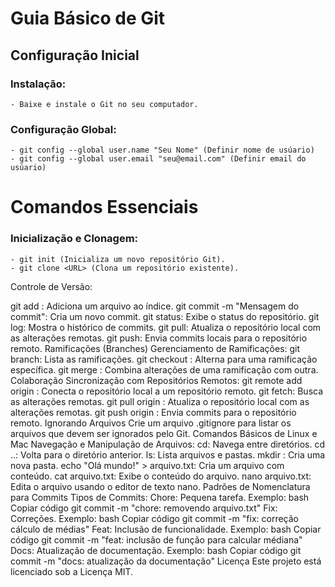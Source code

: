 # Guia Básico de Git

## Configuração Inicial

### Instalação:
    - Baixe e instale o Git no seu computador.

### Configuração Global:
    - git config --global user.name "Seu Nome" (Definir nome de usúario)
    - git config --global user.email "seu@email.com" (Definir email do usúario)

# Comandos Essenciais
### Inicialização e Clonagem:
    - git init (Inicializa um novo repositório Git).
    - git clone <URL> (Clona um repositório existente).
Controle de Versão:

git add <arquivo>: Adiciona um arquivo ao índice.
git commit -m "Mensagem do commit": Cria um novo commit.
git status: Exibe o status do repositório.
git log: Mostra o histórico de commits.
git pull: Atualiza o repositório local com as alterações remotas.
git push: Envia commits locais para o repositório remoto.
Ramificações (Branches)
Gerenciamento de Ramificações:
git branch: Lista as ramificações.
git checkout <nome-branch>: Alterna para uma ramificação específica.
git merge <nome-branch>: Combina alterações de uma ramificação com outra.
Colaboração
Sincronização com Repositórios Remotos:
git remote add origin <URL>: Conecta o repositório local a um repositório remoto.
git fetch: Busca as alterações remotas.
git pull origin <nome-branch>: Atualiza o repositório local com as alterações remotas.
git push origin <nome-branch>: Envia commits para o repositório remoto.
Ignorando Arquivos
Crie um arquivo .gitignore para listar os arquivos que devem ser ignorados pelo Git.
Comandos Básicos de Linux e Mac
Navegação e Manipulação de Arquivos:
cd: Navega entre diretórios.
cd ..: Volta para o diretório anterior.
ls: Lista arquivos e pastas.
mkdir <nome-pasta>: Cria uma nova pasta.
echo "Olá mundo!" > arquivo.txt: Cria um arquivo com conteúdo.
cat arquivo.txt: Exibe o conteúdo do arquivo.
nano arquivo.txt: Edita o arquivo usando o editor de texto nano.
Padrões de Nomenclatura para Commits
Tipos de Commits:
Chore: Pequena tarefa. Exemplo:
bash
Copiar código
git commit -m "chore: removendo arquivo.txt"
Fix: Correções. Exemplo:
bash
Copiar código
git commit -m "fix: correção cálculo de médias"
Feat: Inclusão de funcionalidade. Exemplo:
bash
Copiar código
git commit -m "feat: inclusão de função para calcular médiana"
Docs: Atualização de documentação. Exemplo:
bash
Copiar código
git commit -m "docs: atualização da documentação"
Licença
Este projeto está licenciado sob a Licença MIT.

